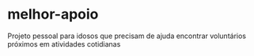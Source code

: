 # melhor-apoio
Projeto pessoal para idosos que precisam de ajuda encontrar voluntários próximos em atividades cotidianas

